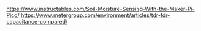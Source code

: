 https://www.instructables.com/Soil-Moisture-Sensing-With-the-Maker-Pi-Pico/
https://www.metergroup.com/environment/articles/tdr-fdr-capacitance-compared/

